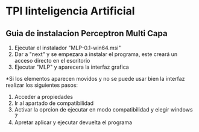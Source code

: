 # TPI Iinteligencia Artificial

## Guia de instalacion Perceptron Multi Capa

1. Ejecutar el instalador "MLP-0.1-win64.msi"
2. Dar a "next" y se empezara a instalar el programa, este creará un acceso directo
en el escritorio
3. Ejecutar "MLP" y aparecera la interfaz grafica 

*Si los elementos aparecen movidos y no se puede usar bien la interfaz realizar los siguientes pasos:
1. Acceder a propiedades 
2. Ir al apartado de compatibilidad
3. Activar la oprcion de ejecutar en modo compatibilidad y elegir windows 7
4. Apretar aplicar y ejecutar devuelta el programa 


